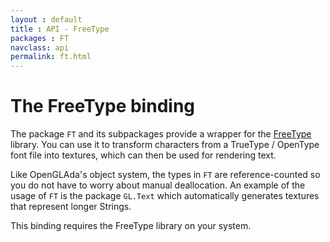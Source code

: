 ```yaml
---
layout : default
title : API - FreeType
packages : FT
navclass: api
permalink: ft.html
---
```


# The FreeType binding

The package `FT` and its subpackages provide a wrapper for the [FreeType][1]
library. You can use it to transform characters from a TrueType / OpenType font
file into textures, which can then be used for rendering text.

Like OpenGLAda's object system, the types in `FT` are reference-counted so you
do not have to worry about manual deallocation. An example of the usage of `FT`
is the package `GL.Text` which automatically generates textures that represent
longer Strings.

This binding requires the FreeType library on your system.

 [1]: https://freetype.org/
